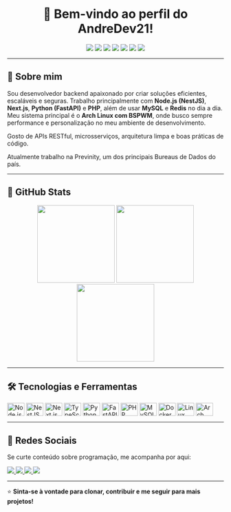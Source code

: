 <h1 align="center">👋 Bem-vindo ao perfil do AndreDev21!</h1>

<p align="center">
  <img src="https://img.shields.io/badge/Backend-Developer-blue?style=for-the-badge" />
  <img src="https://img.shields.io/badge/Docker-2496ED?style=for-the-badge&logo=docker&logoColor=white" />
  <img src="https://img.shields.io/badge/Arch_Linux-1793D1?style=for-the-badge&logo=arch-linux&logoColor=white" />
  <img src="https://img.shields.io/badge/Node.js-339933?style=for-the-badge&logo=nodedotjs&logoColor=white" />
  <img src="https://img.shields.io/badge/TypeScript-3178C6?style=for-the-badge&logo=typescript&logoColor=white" />
  <img src="https://img.shields.io/badge/Python-3776AB?style=for-the-badge&logo=python&logoColor=white" />
  <img src="https://img.shields.io/badge/MySQL-4479A1?style=for-the-badge&logo=mysql&logoColor=white" />
</p>

---

## 🧠 Sobre mim

Sou desenvolvedor backend apaixonado por criar soluções eficientes, escaláveis e seguras. Trabalho principalmente com **Node.js (NestJS)**, **Next.js**, **Python (FastAPI)** e **PHP**, além de usar **MySQL** e **Redis** no dia a dia. Meu sistema principal é o **Arch Linux com BSPWM**, onde busco sempre performance e personalização no meu ambiente de desenvolvimento.

Gosto de APIs RESTful, microsserviços, arquitetura limpa e boas práticas de código.

Atualmente trabalho na Previnity, um dos principais Bureaus de Dados do país.

---

## 🚀 GitHub Stats

<div align="center">
  <img height="180em" src="https://github-readme-stats-sigma-five.vercel.app/api?username=AndreDev21&show_icons=true&theme=tokyonight&include_all_commits=true&count_private=true"/>
  <img height="180em" src="https://github-readme-stats-sigma-five.vercel.app/api/top-langs/?username=AndreDev21&layout=compact&langs_count=6&theme=tokyonight"/>
  <br/>
  <img height="180em" src="https://streak-stats.demolab.com/?user=AndreDev21&theme=tokyonight"/>
</div>

---

## 🛠️ Tecnologias e Ferramentas

<div style="display: inline_block">
  <img align="center" alt="Node.js" height="30" width="40" src="https://cdn.jsdelivr.net/gh/devicons/devicon/icons/nodejs/nodejs-original.svg">
  <img align="center" alt="NestJS" height="30" width="40" src="https://cdn.jsdelivr.net/gh/devicons/devicon/icons/nestjs/nestjs-plain.svg">
  <img align="center" alt="Next.js" height="30" width="40" src="https://cdn.jsdelivr.net/gh/devicons/devicon/icons/nextjs/nextjs-line.svg">
  <img align="center" alt="TypeScript" height="30" width="40" src="https://cdn.jsdelivr.net/gh/devicons/devicon/icons/typescript/typescript-original.svg">
  <img align="center" alt="Python" height="30" width="40" src="https://cdn.jsdelivr.net/gh/devicons/devicon/icons/python/python-original.svg">
  <img align="center" alt="FastAPI" height="30" width="40" src="https://cdn.jsdelivr.net/gh/devicons/devicon/icons/fastapi/fastapi-original.svg">
  <img align="center" alt="PHP" height="30" width="40" src="https://cdn.jsdelivr.net/gh/devicons/devicon/icons/php/php-original.svg">
  <img align="center" alt="MySQL" height="30" width="40" src="https://cdn.jsdelivr.net/gh/devicons/devicon/icons/mysql/mysql-original.svg">
  <img align="center" alt="Docker" height="30" width="40" src="https://cdn.jsdelivr.net/gh/devicons/devicon/icons/docker/docker-original.svg">
  <img align="center" alt="Linux" height="30" width="40" src="https://cdn.jsdelivr.net/gh/devicons/devicon/icons/linux/linux-original.svg">
  <img align="center" alt="Arch" height="30" width="40" src="https://cdn.jsdelivr.net/gh/devicons/devicon/icons/archlinux/archlinux-original.svg">
</div>

---

## 📲 Redes Sociais

Se curte conteúdo sobre programação, me acompanha por aqui:

<div>
  <a href="https://instagram.com/AndreDev21" target="_blank">
    <img src="https://img.shields.io/badge/-Instagram-%23E4405F?style=for-the-badge&logo=instagram&logoColor=white">
  </a>
  <a href="https://discord.gg/AndreDev21#5873" target="_blank">
    <img src="https://img.shields.io/badge/Discord-7289DA?style=for-the-badge&logo=discord&logoColor=white">
  </a>
  <a href="mailto:andredev2103@gmail.com">
    <img src="https://img.shields.io/badge/-Gmail-%23333?style=for-the-badge&logo=gmail&logoColor=white">
  </a>
  <a href="https://www.linkedin.com/in/andré-mattedi-martins" target="_blank">
    <img src="https://img.shields.io/badge/-LinkedIn-%230077B5?style=for-the-badge&logo=linkedin&logoColor=white">
  </a>
</div>

---

⭐️ **Sinta-se à vontade para clonar, contribuir e me seguir para mais projetos!**
